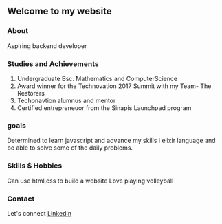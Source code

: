## Welcome to my website

### About
Aspiring backend developer

### Studies and Achievements
<ol>
  <li>Undergraduate Bsc. Mathematics and ComputerScience</li>
  <li>Award winner for the Technovation 2017 Summit with my Team- The Restorers</li>
  <li>Techonavtion alumnus and mentor</li>
  <li>Certified entrepreneuor from the Sinapis Launchpad program</li>
</ol> 

### goals
Determined to learn javascript and advance my skills i elixir language
and be able to solve some of the daily problems. 

### Skills $ Hobbies
Can use html,css to build a website
Love playing volleyball

### Contact
Let's connect [LinkedIn](https://www.linkedin.com/in/cynthia-o-466806140/)
